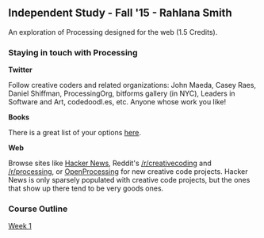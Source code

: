 ## Independent Study - Fall '15 - Rahlana Smith

An exploration of Processing designed for the web (1.5 Credits).

### Staying in touch with Processing

**Twitter**

Follow creative coders and related organizations: John Maeda, Casey Raes, Daniel Shiffman, ProcessingOrg, bitforms gallery (in NYC), Leaders in Software and Art, codedoodl.es, etc. Anyone whose work you like!

**Books**

There is a great list of your options [here](https://processing.org/books/).

**Web**

Browse sites like [Hacker News](news.ycombinator.com), Reddit's [/r/creativecoding](https://www.reddit.com/r/creativecoding/) and [/r/processing](https://www.reddit.com/r/processing/), or [OpenProcessing](openprocessing.org) for new creative code projects. Hacker News is only sparsely populated with creative code projects, but the ones that show up there tend to be very goods ones.


### Course Outline

[Week 1](/week1/)
